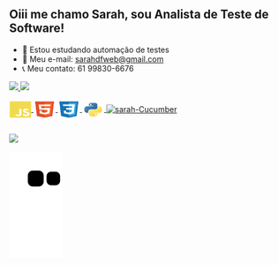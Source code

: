 
## Oiii me chamo Sarah, sou Analista de Teste de Software!
- 🤖 Estou estudando automação de testes
- 📧 Meu e-mail: sarahdfweb@gmail.com
- 📞 Meu contato: 61 99830-6676

<div>
  <a href="https://github.com/sarahdfweb">
    <img height="180em"src="https://github-readme-stats.vercel.app/api?username=sarahdfweb&show_icons=true&theme=dracula&include_all_commits=true&count_private=true"/>
    <img height="180em" src="https://github-readme-stats.vercel.app/api/top-langs/?username=sarahdfweb&layout=compact&langs_count=16&theme=dracula"/>
  </div>

<div style="display: inline_block"><br>
  <img align="center" alt="Rafa-Js" height="30" width="40" src="https://raw.githubusercontent.com/devicons/devicon/master/icons/javascript/javascript-plain.svg">

  <img align="center" alt="sarah-HTML" height="30" width="40" src="https://raw.githubusercontent.com/devicons/devicon/master/icons/html5/html5-original.svg">
  <img align="center" alt="sarah-CSS" height="30" width="40" src="https://raw.githubusercontent.com/devicons/devicon/master/icons/css3/css3-original.svg">
  <img align="center" alt="sarah-Python" height="30" width="40" src="https://raw.githubusercontent.com/devicons/devicon/master/icons/python/python-original.svg">
  <img align="center" alt="sarah-Cucumber" height="30"width="40" src="https://cucumber.io/cucumber/media/images/logos/icons/cucumber-open-icon.svg">

  ##
  <div>
  <a href="https://www.linkedin.com/in/sarahdfweb/" target="_blank"><img src="https://img.shields.io/badge/-LinkedIn-%230077B5?style=for-the-badge&logo=linkedin&logoColor=white" target="_blank"></a>
  </div>
 
![Snake animation](https://github.com/sarahdfweb/sarahdfweb/blob/output/github-contribution-grid-snake.svg)
